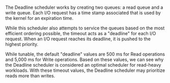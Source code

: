 The Deadline scheduler works by creating two queues: a read queue and a write queue. Each I/O request has a time stamp associated that is used by the kernel for an expiration time.

While this scheduler also attempts to service the queues based on the most efficient ordering possible, the timeout acts as a "deadline" for each I/O request. When an I/O request reaches its deadline, it is pushed to the highest priority.

While tunable, the default "deadline" values are 500 ms for Read operations and 5,000 ms for Write operations. Based on these values, we can see why the Deadline scheduler is considered an optimal scheduler for read-heavy workloads. With these timeout values, the Deadline scheduler may prioritize reads more than writes.
